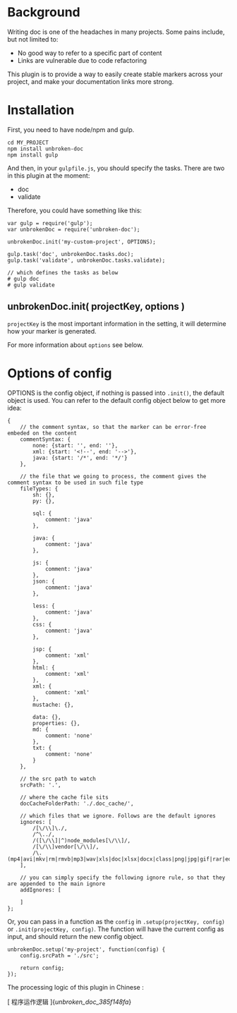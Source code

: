 # Background

Writing doc is one of the headaches in many projects. Some pains include, but not limited to:
 
* No good way to refer to a specific part of content
* Links are vulnerable due to code refactoring
 
This plugin is to provide a way to easily create stable markers across your project, and make your
documentation links more strong. 

# Installation

First, you need to have node/npm and gulp.

```
cd MY_PROJECT
npm install unbroken-doc
npm install gulp
```

And then, in your `gulpfile.js`, you should specify the tasks.
There are two in this plugin at the moment:

* doc
* validate

Therefore, you could have something like this:

```
var gulp = require('gulp');
var unbrokenDoc = require('unbroken-doc');

unbrokenDoc.init('my-custom-project', OPTIONS);

gulp.task('doc', unbrokenDoc.tasks.doc);
gulp.task('validate', unbrokenDoc.tasks.validate);

// which defines the tasks as below
# gulp doc
# gulp validate
```

## unbrokenDoc.init( projectKey, options )

`projectKey` is the most important information in the setting, it will determine how your marker is generated.

For more information about `options` see below.

# Options of config

OPTIONS is the config object, if nothing is passed into `.init()`, the default object is used.
You can refer to the default config object below to get more idea:

```
{   
    // the comment syntax, so that the marker can be error-free embeded on the content
    commentSyntax: {
        none: {start: '', end: ''},
        xml: {start: '<!--', end: '-->'},
        java: {start: '/*', end: '*/'}
    },
    
    // the file that we going to process, the comment gives the comment syntax to be used in such file type
    fileTypes: {
        sh: {},
        py: {},

        sql: {
            comment: 'java'
        },

        java: {
            comment: 'java'
        },

        js: {
            comment: 'java'
        },
        json: {
            comment: 'java'
        },

        less: {
            comment: 'java'
        },
        css: {
            comment: 'java'
        },

        jsp: {
            comment: 'xml'
        },
        html: {
            comment: 'xml'
        },
        xml: {
            comment: 'xml'
        },
        mustache: {},

        data: {},
        properties: {},
        md: {
            comment: 'none'
        },
        txt: {
            comment: 'none'
        }
    },
    
    // the src path to watch
    srcPath: '.',
    
    // where the cache file sits
    docCacheFolderPath: './.doc_cache/',
    
    // which files that we ignore. Follows are the default ignores
    ignores: [
        /[\/\\]\./,
        /^\../,
        /([\/\\]|^)node_modules[\/\\]/,
        /[\/\\]vendor[\/\\]/,
        /\.(mp4|avi|mkv|rm|rmvb|mp3|wav|xls|doc|xlsx|docx|class|png|jpg|gif|rar|eot|svg|ttf|woff|woff2|swf|db|jar|iml|jpeg)$/i,
    ],
    
    // you can simply specify the following ignore rule, so that they are appended to the main ignore
    addIgnores: [

    ]
};
```

Or, you can pass in a function as the `config` in `.setup(projectKey, config)` or `.init(projectKey, config)`.
The function will have the current config as input, and should return the new config object.

```
unbrokenDoc.setup('my-project', function(config) {
    config.srcPath = './src';
    
    return config;
});
```

The processing logic of this plugin in Chinese :
 
[ 程序运作逻辑 ]{_unbroken_doc_385f148fa_}